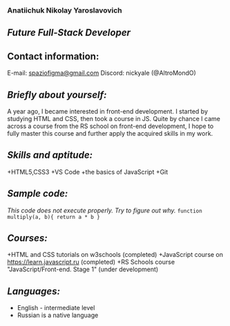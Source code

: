 ### **Anatiichuk Nikolay Yaroslavovich**
## *Future Full-Stack Developer*

## **Contact information:**
E-mail: spaziofigma@gmail.com
Discord: nickyale (@AltroMondO)

## *Briefly about yourself:*
A year ago, I became interested in front-end development. I started by studying HTML and CSS, then took a course in JS. Quite by chance I came across a course from the RS school on front-end development, I hope to fully master this course and further apply the acquired skills in my work.

## *Skills and aptitude:*
+HTML5,CSS3
+VS Code
+the basics of JavaScript
+Git

## *Sample code:*
*This code does not execute properly. Try to figure out why.* `function multiply(a, b){
  return a * b
}`

## *Courses:*
+HTML and CSS tutorials on w3schools (completed)
+JavaScript course on https://learn.javascript.ru (completed)
+RS Schools course "JavaScript/Front-end. Stage 1" (under development)

## *Languages:*
+ English - intermediate level
+ Russian is a native language


